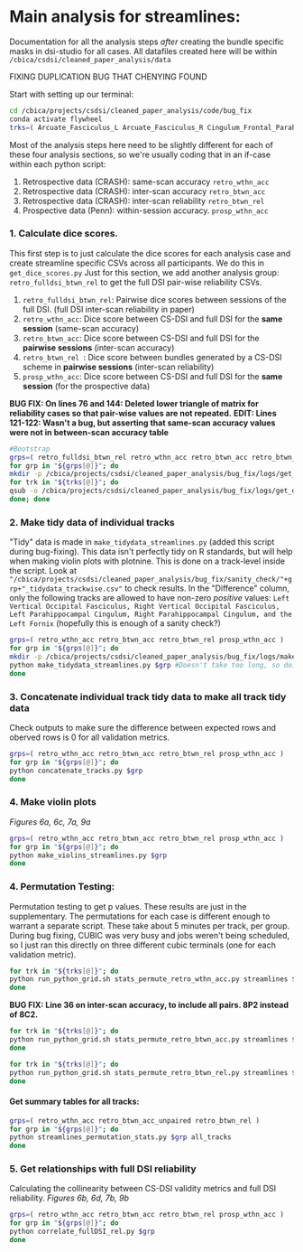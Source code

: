 # Main analysis for streamlines:
Documentation for all the analysis steps *after* creating the bundle specific masks in dsi-studio for all cases. All datafiles created here will be within `/cbica/csdsi/cleaned_paper_analysis/data`

FIXING DUPLICATION BUG THAT CHENYING FOUND

Start with setting up our terminal:
```bash
cd /cbica/projects/csdsi/cleaned_paper_analysis/code/bug_fix
conda activate flywheel
trks=( Arcuate_Fasciculus_L Arcuate_Fasciculus_R Cingulum_Frontal_Parahippocampal_L Cingulum_Frontal_Parahippocampal_R Cingulum_Frontal_Parietal_L Cingulum_Frontal_Parietal_R Cingulum_Parahippocampal_L Cingulum_Parahippocampal_Parietal_L Cingulum_Parahippocampal_Parietal_R Cingulum_Parahippocampal_R Cingulum_Parolfactory_L Cingulum_Parolfactory_R Corpus_Callosum_Body Corpus_Callosum_Forceps_Major Corpus_Callosum_Forceps_Minor Corpus_Callosum_Tapetum Corticospinal_Tract_L Corticospinal_Tract_R Corticostriatal_Tract_Anterior_L Corticostriatal_Tract_Anterior_R Corticostriatal_Tract_Posterior_L Corticostriatal_Tract_Posterior_R Corticostriatal_Tract_Superior_L Corticostriatal_Tract_Superior_R Fornix_L Fornix_R Frontal_Aslant_Tract_L Frontal_Aslant_Tract_R Inferior_Fronto_Occipital_Fasciculus_L Inferior_Fronto_Occipital_Fasciculus_R Inferior_Longitudinal_Fasciculus_L Inferior_Longitudinal_Fasciculus_R Middle_Longitudinal_Fasciculus_L Middle_Longitudinal_Fasciculus_R Optic_Radiation_L Optic_Radiation_R Parietal_Aslant_Tract_L Parietal_Aslant_Tract_R Reticular_Tract_L Reticular_Tract_R Superior_Longitudinal_Fasciculus1_L Superior_Longitudinal_Fasciculus1_R Superior_Longitudinal_Fasciculus2_L Superior_Longitudinal_Fasciculus2_R Superior_Longitudinal_Fasciculus3_L Superior_Longitudinal_Fasciculus3_R Thalamic_Radiation_Anterior_L Thalamic_Radiation_Anterior_R Thalamic_Radiation_Posterior_L Thalamic_Radiation_Posterior_R Thalamic_Radiation_Superior_L Thalamic_Radiation_Superior_R Uncinate_Fasciculus_L Uncinate_Fasciculus_R Vertical_Occipital_Fasciculus_L Vertical_Occipital_Fasciculus_R ) #all tracks
```

Most of the analysis steps here need to be slightly different for each of these four analysis sections, so we're usually coding that in an if-case within each python script:
1. Retrospective data (CRASH): same-scan accuracy `retro_wthn_acc`
1. Retrospective data (CRASH): inter-scan accuracy `retro_btwn_acc`
1. Retrospective data (CRASH): inter-scan reliability `retro_btwn_rel`
1. Prospective data (Penn): within-session accuracy. `prosp_wthn_acc`

### 1. Calculate dice scores.
This first step is to just calculate the dice scores for each analysis case and create streamline specific CSVs across all participants. 
We do this in `get_dice_scores.py`
Just for this section, we add another analysis group: `retro_fulldsi_btwn_rel` to get the full DSI pair-wise reliability CSVs. 
1. `retro_fulldsi_btwn_rel`: Pairwise dice scores between sessions of the full DSI. (full DSI inter-scan reliability in paper)
1. `retro_wthn_acc`: Dice score between CS-DSI and full DSI for the **same session** (same-scan accuracy)
1. `retro_btwn_acc`: Dice score between CS-DSI and full DSI for the **pairwise sessions** (inter-scan accuracy)
1. `retro_btwn_rel `: Dice score between bundles generated by a CS-DSI scheme in **pairwise sessions** (inter-scan reliability)
1. `prosp_wthn_acc`: Dice score between CS-DSI and full DSI for the **same session** (for the prospective data)


**BUG FIX: On lines 76 and 144: Deleted lower triangle of matrix for reliability cases so that pair-wise values are not repeated.**
**EDIT: Lines 121-122: Wasn't a bug, but asserting that same-scan accuracy values were not in between-scan accuracy table**

```bash
#Bootstrap
grps=( retro_fulldsi_btwn_rel retro_wthn_acc retro_btwn_acc retro_btwn_rel prosp_wthn_acc )
for grp in "${grps[@]}"; do
mkdir -p /cbica/projects/csdsi/cleaned_paper_analysis/bug_fix/logs/get_dice_scores/${grp}
for trk in "${trks[@]}"; do
qsub -o /cbica/projects/csdsi/cleaned_paper_analysis/bug_fix/logs/get_dice_scores/${grp}/${trk}.txt -N ${grp}_${trk} -pe threaded 1-2 /cbica/projects/csdsi/cleaned_paper_analysis/code/bug_fix/run_python_grid.sh get_dice_scores.py $grp $trk
done; done
```

### 2. Make tidy data of individual tracks
"Tidy" data is made in `make_tidydata_streamlines.py` (added this script during bug-fixing). This data isn't perfectly tidy on R standards, but will help when making violin plots with plotnine. This is done on a track-level inside the script. Look at `"/cbica/projects/csdsi/cleaned_paper_analysis/bug_fix/sanity_check/"+grp+"_tidydata_trackwise.csv"` to check results. In the "Difference" column, only the following tracks are allowed to have non-zero *positive* values: `Left Vertical Occipital Fasciculus, Right Vertical Occipital Fasciculus, Left Parahippocampal Cingulum, Right Parahippocampal Cingulum, and the Left Fornix` (hopefully this is enough of a sanity check?)

```bash
grps=( retro_wthn_acc retro_btwn_acc retro_btwn_rel prosp_wthn_acc )
for grp in "${grps[@]}"; do
mkdir -p /cbica/projects/csdsi/cleaned_paper_analysis/bug_fix/logs/make_tidydata_streamlines/${grp}
python make_tidydata_streamlines.py $grp #Doesn't take too long, so doing this directly. 
done
```

### 3. Concatenate individual track tidy data to make all track tidy data
Check outputs to make sure the difference between expected rows and oberved rows is 0 for all validation metrics. 
```bash
grps=( retro_wthn_acc retro_btwn_acc retro_btwn_rel prosp_wthn_acc )
for grp in "${grps[@]}"; do
python concatenate_tracks.py $grp
done
```

### 4. Make violin plots
*Figures 6a, 6c, 7a, 9a*
```bash
grps=( retro_wthn_acc retro_btwn_acc retro_btwn_rel prosp_wthn_acc )
for grp in "${grps[@]}"; do
python make_violins_streamlines.py $grp
done
```

### 4. Permutation Testing:
Permutation testing to get p values. These results are just in the supplementary. The permutations for each case is different enough to warrant a separate script. These take about 5 minutes per track, per group. During bug fixing, CUBIC was very busy and jobs weren't being scheduled, so I just ran this directly on three different cubic terminals (one for each validation metric).
```bash
for trk in "${trks[@]}"; do
python run_python_grid.sh stats_permute_retro_wthn_acc.py streamlines $trk
done
```

**BUG FIX: Line 36 on inter-scan accuracy, to include all pairs. 8P2 instead of 8C2.**
```bash
for trk in "${trks[@]}"; do
python run_python_grid.sh stats_permute_retro_btwn_acc.py streamlines $trk
done
```

```bash
for trk in "${trks[@]}"; do
python run_python_grid.sh stats_permute_retro_btwn_rel.py streamlines $trk
done
```

#### Get summary tables for all tracks:
```bash
grps=( retro_wthn_acc retro_btwn_acc_unpaired retro_btwn_rel )
for grp in "${grps[@]}"; do
python streamlines_permutation_stats.py $grp all_tracks
done
```

### 5. Get relationships with full DSI reliability
Calculating the collinearity between CS-DSI validity metrics and full DSI reliability.
*Figures 6b, 6d, 7b, 9b*
```bash
grps=( retro_wthn_acc retro_btwn_acc retro_btwn_rel prosp_wthn_acc )
for grp in "${grps[@]}"; do
python correlate_fullDSI_rel.py $grp 
done
```